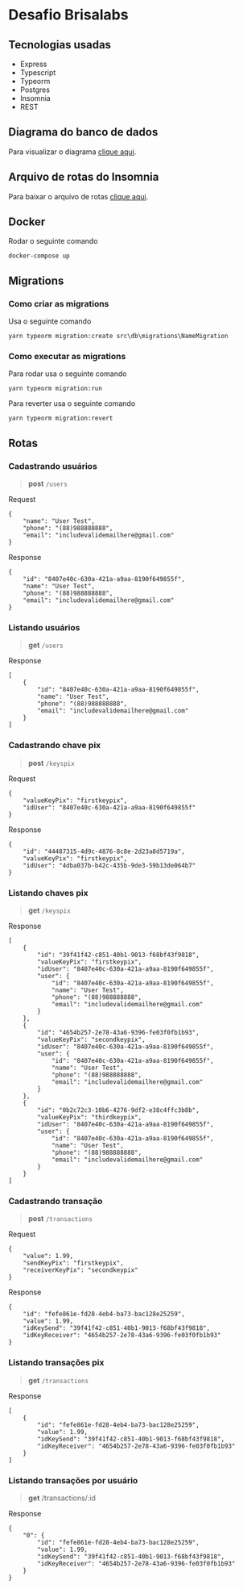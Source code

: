 # Desafio Brisalabs

## Tecnologias usadas

* Express
* Typescript
* Typeorm
* Postgres
* Insomnia
* REST

## Diagrama do banco de dados

Para visualizar o diagrama [clique aqui](https://github.com/david27alves/brisapix-api/blob/main/files_util/DiagramaBancoDeDados.pdf).

## Arquivo de rotas do Insomnia

Para baixar o arquivo de rotas [clique aqui](https://raw.githubusercontent.com/david27alves/brisapix-api/main/RotasInsomnia).

## Docker

Rodar o seguinte comando

`docker-compose up`

## Migrations

### Como criar as migrations

Usa o seguinte comando

`yarn typeorm migration:create src\db\migrations\NameMigration`

### Como executar as migrations

Para rodar usa o seguinte comando

`yarn typeorm migration:run`

Para reverter usa o seguinte comando

`yarn typeorm migration:revert`


## Rotas

### Cadastrando usuários


> **post** `/users`

Request
```
{
	"name": "User Test",
	"phone": "(88)988888888",
	"email": "includevalidemailhere@gmail.com"
}
```
Response
```
{
	"id": "8407e40c-630a-421a-a9aa-8190f649855f",
	"name": "User Test",
	"phone": "(88)988888888",
	"email": "includevalidemailhere@gmail.com"
}
```
### Listando usuários
> **get** `/users`

Response

```
[
	{
		"id": "8407e40c-630a-421a-a9aa-8190f649855f",
		"name": "User Test",
		"phone": "(88)988888888",
		"email": "includevalidemailhere@gmail.com"
	}
]
```

### Cadastrando chave pix

> **post** `/keyspix`

Request
```
{
	"valueKeyPix": "firstkeypix",
	"idUser": "8407e40c-630a-421a-a9aa-8190f649855f"
}
```
Response
```
{
	"id": "44487315-4d9c-4876-8c8e-2d23a8d5719a",
	"valueKeyPix": "firstkeypix",
	"idUser": "4dba037b-b42c-435b-9de3-59b13de064b7"
}
```

### Listando chaves pix

> **get** `/keyspix`

Response

```
[
	{
		"id": "39f41f42-c851-40b1-9013-f68bf43f9818",
		"valueKeyPix": "firstkeypix",
		"idUser": "8407e40c-630a-421a-a9aa-8190f649855f",
		"user": {
			"id": "8407e40c-630a-421a-a9aa-8190f649855f",
			"name": "User Test",
			"phone": "(88)988888888",
			"email": "includevalidemailhere@gmail.com"
		}
	},
	{
		"id": "4654b257-2e78-43a6-9396-fe03f0fb1b93",
		"valueKeyPix": "secondkeypix",
		"idUser": "8407e40c-630a-421a-a9aa-8190f649855f",
		"user": {
			"id": "8407e40c-630a-421a-a9aa-8190f649855f",
			"name": "User Test",
			"phone": "(88)988888888",
			"email": "includevalidemailhere@gmail.com"
		}
	},
	{
		"id": "0b2c72c3-10b6-4276-9df2-e38c4ffc3b8b",
		"valueKeyPix": "thirdkeypix",
		"idUser": "8407e40c-630a-421a-a9aa-8190f649855f",
		"user": {
			"id": "8407e40c-630a-421a-a9aa-8190f649855f",
			"name": "User Test",
			"phone": "(88)988888888",
			"email": "includevalidemailhere@gmail.com"
		}
	}
]
```

### Cadastrando transação

> **post** `/transactions`

Request

```
{
	"value": 1.99,
	"sendKeyPix": "firstkeypix",
	"receiverKeyPix": "secondkeypix"
}
```

Response

```
{
	"id": "fefe861e-fd28-4eb4-ba73-bac128e25259",
	"value": 1.99,
	"idKeySend": "39f41f42-c851-40b1-9013-f68bf43f9818",
	"idKeyReceiver": "4654b257-2e78-43a6-9396-fe03f0fb1b93"
}
```

### Listando transações pix

> **get** `/transactions`

Response

```
[
	{
		"id": "fefe861e-fd28-4eb4-ba73-bac128e25259",
		"value": 1.99,
		"idKeySend": "39f41f42-c851-40b1-9013-f68bf43f9818",
		"idKeyReceiver": "4654b257-2e78-43a6-9396-fe03f0fb1b93"
	}
]
```


### Listando transações por usuário

> **get** /transactions/:id

Response

```
{
	"0": {
		"id": "fefe861e-fd28-4eb4-ba73-bac128e25259",
		"value": 1.99,
		"idKeySend": "39f41f42-c851-40b1-9013-f68bf43f9818",
		"idKeyReceiver": "4654b257-2e78-43a6-9396-fe03f0fb1b93"
	}
}
```





